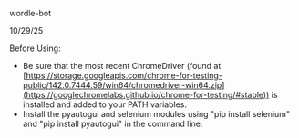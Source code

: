 wordle-bot

10/29/25

Before Using:
 - Be sure that the most recent ChromeDriver (found at [https://storage.googleapis.com/chrome-for-testing-public/142.0.7444.59/win64/chromedriver-win64.zip](https://googlechromelabs.github.io/chrome-for-testing/#stable)) is installed and added to your PATH variables.
 - Install the pyautogui and selenium modules using "pip install selenium" and "pip install pyautogui" in the command line.
